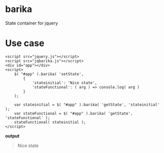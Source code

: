 # barika
State container for jquery


# Use case

```
<script src="jquery.js"></script>
<script src="jqbarika.js"></script>
<div id="app"></div>
<script>
	$( "#app" ).barika( 'setState',
		{
			'stateinitial': 'Nice state',
			'stateFunctional': ( arg ) => console.log( arg )
		}
	);

	var stateinitial = $( "#app" ).barika( 'getState', 'stateinitial' );
	var stateFunctional = $( "#app" ).barika( 'getState', 'stateFunctional' );
	stateFunctional( stateinitial );
</script>
```
__output__ 
> Nice state
